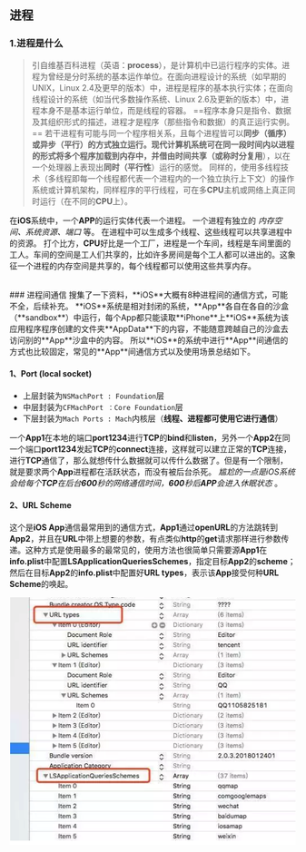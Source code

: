 ## 进程


### 1.进程是什么

> 引自维基百科进程（英语：**process**），是计算机中已运行程序的实体。进程为曾经是分时系统的基本运作单位。在面向进程设计的系统（如早期的UNIX，Linux 2.4及更早的版本）中，进程是程序的基本执行实体；在面向线程设计的系统（如当代多数操作系统、Linux 2.6及更新的版本）中，进程本身不是基本运行单位，而是线程的容器。
> ==程序本身只是指令、数据及其组织形式的描述，进程才是程序（那些指令和数据）的真正运行实例。==
> 若干进程有可能与同一个程序相关系，且每个进程皆可以**同步（循序）**或**异步（平行）**的方式独立运行。现代计算机系统可在同一段时间内以进程的形式将多个程序加载到内存中，并借由时间共享（或称**时分复用**），以在一个处理器上表现出**同时（平行性**）运行的感觉。
> 同样的，使用多线程技术（多线程即每一个线程都代表一个进程内的一个独立执行上下文）的操作系统或计算机架构，同样程序的平行线程，可在多**CPU**主机或网络上真正同时运行（在不同的**CPU**上）。


在**iOS**系统中，一个**APP**的运行实体代表一个进程。 一个进程有独立的  _内存空间、系统资源、端口_  等。 在进程中可以生成多个线程、这些线程可以共享进程中的资源。
打个比方，**CPU**好比是一个工厂，进程是一个车间，线程是车间里面的工人。车间的空间是工人们共享的，比如许多房间是每个工人都可以进出的。这象征一个进程的内存空间是共享的，每个线程都可以使用这些共享内存。

<br>
### 进程间通信
搜集了一下资料，**iOS**大概有8种进程间的通信方式，可能不全，后续补充。
**iOS**系统是相对封闭的系统，**App**各自在各自的沙盒（**sandbox**）中运行，每个App都只能读取**iPhone**上**iOS**系统为该应用程序程序创建的文件夹**AppData**下的内容，不能随意跨越自己的沙盒去访问别的**App**沙盒中的内容。 所以**iOS**的系统中进行**App**间通信的方式也比较固定，常见的**App**间通信方式以及使用场景总结如下。

#### 1、Port (local socket)
* 上层封装为`NSMachPort : Foundation`层 
* 中层封装为`CFMachPort ：Core Foundation`层 
* 下层封装为`Mach Ports : Mach`内核层（**线程、进程都可使用它进行通信**）

一个**App1**在本地的端口**port1234**进行**TCP**的**bind**和**listen**，另外一个**App2**在同一个端口**port1234**发起**TCP**的**connect**连接，这样就可以建立正常的**TCP**连接，进行**TCP**通信了，那么就想传什么数据就可以传什么数据了。但是有一个限制，就是要求两个**App**进程都在活跃状态，而没有被后台杀死。 _尴尬的一点是iOS系统会给每个**TCP**在后台**600**秒的网络通信时间，**600**秒后**APP**会进入休眠状态_ 。
#### 2、URL Scheme
这个是**iOS App**通信最常用到的通信方式，**App1**通过**openURL**的方法跳转到**App2**，并且在**URL**中带上想要的参数，有点类似**http**的**get**请求那样进行参数传递。这种方式是使用最多的最常见的，使用方法也很简单只需要源**App1**在**info.plist**中配置**LSApplicationQueriesSchemes**，指定目标**App2**的**scheme**；然后在目标**App2**的**info.plist**中配置好**URL types**，表示该**App**接受何种**URL Scheme**的唤起。


![](./Resources/concept1.png)


